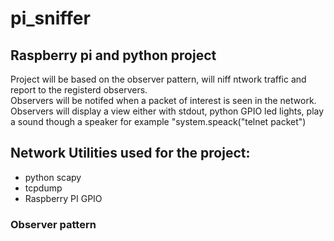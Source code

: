 # pi_sniffer
## Raspberry pi and python project
Project will be based on the observer pattern, will niff ntwork traffic and report to the registerd observers.  
Observers will be notifed when a packet of interest is seen in the network.   
Observers will display a view either with stdout, python GPIO led lights, play a sound though a speaker for example       "system.speack("telnet packet")
  
## Network Utilities used for the project:   
* python scapy  
* tcpdump
* Raspberry PI GPIO  

### Observer pattern
